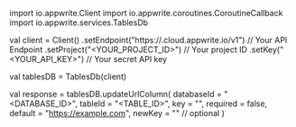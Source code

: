 import io.appwrite.Client
import io.appwrite.coroutines.CoroutineCallback
import io.appwrite.services.TablesDb

val client = Client()
    .setEndpoint("https://<REGION>.cloud.appwrite.io/v1") // Your API Endpoint
    .setProject("<YOUR_PROJECT_ID>") // Your project ID
    .setKey("<YOUR_API_KEY>") // Your secret API key

val tablesDB = TablesDb(client)

val response = tablesDB.updateUrlColumn(
    databaseId = "<DATABASE_ID>",
    tableId = "<TABLE_ID>",
    key = "",
    required = false,
    default = "https://example.com",
    newKey = "" // optional
)
